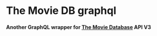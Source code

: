# The Movie DB graphql
 
#### Another GraphQL wrapper for [The Movie Database](https://www.themoviedb.org) API V3

